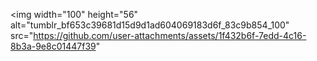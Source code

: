 <img width="100" height="56" alt="tumblr_bf653c39681d15d9d1ad604069183d6f_83c9b854_100" src="https://github.com/user-attachments/assets/1f432b6f-7edd-4c16-8b3a-9e8c01447f39" 
